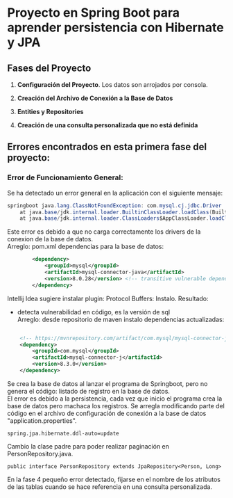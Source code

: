 # Proyecto en Spring Boot para aprender persistencia con Hibernate y JPA

## Fases del Proyecto

1. **Configuración del Proyecto**. Los datos son arrojados por consola.

2. **Creación del Archivo de Conexión a la Base de Datos**

3. **Entities y Repositories**
   
4. **Creación de una consulta personalizada que no está definida**

## Errores encontrados en esta primera fase del proyecto:

### Error de Funcionamiento General:

Se ha detectado un error general en la aplicación con el siguiente mensaje:
```java
springboot java.lang.ClassNotFoundException: com.mysql.cj.jdbc.Driver
	at java.base/jdk.internal.loader.BuiltinClassLoader.loadClass(BuiltinClassLoader.java:641)
	at java.base/jdk.internal.loader.ClassLoaders$AppClassLoader.loadClass(ClassLoaders.java:188)
```
Este error es debido a que no carga correctamente los drivers de la conexion de la base de datos.  
Arreglo: pom.xml dependencias para la base de datos:
```xml
   		<dependency>
			<groupId>mysql</groupId>
			<artifactId>mysql-connector-java</artifactId>
			<version>8.0.28</version> <!-- transitive vulnerable dependency maven -->
		</dependency>
```
    		
    		
Intellij Idea sugiere instalar plugin: Protocol Buffers: Instalo. Resultado:    
  - detecta vulnerabilidad en código, es la versión de sql <!-- transitive vulnerable dependency maven -->  
Arreglo: desde repositorio de maven instalo dependencias actualizadas:
```xml

    <!-- https://mvnrepository.com/artifact/com.mysql/mysql-connector-j -->
    <dependency>
        <groupId>com.mysql</groupId>
        <artifactId>mysql-connector-j</artifactId>
        <version>8.3.0</version>
    </dependency>
```

Se crea la base de datos al lanzar el programa de Springboot, pero no genera el código: listado de registro en la base de datos.  
El error es debido a la persistencia, cada vez que inicio el programa crea la base de datos pero machaca los registros. Se arregla modificando parte del código en el archivo de configuración de conexión a la base de datos "application.properties".  
```
spring.jpa.hibernate.ddl-auto=update

```
Cambio la clase padre para poder realizar paginación en PersonRepository.java.
```
public interface PersonRepository extends JpaRepository<Person, Long>
```
En la fase 4 pequeño error detectado, fijarse en el nombre de los atributos de las tablas cuando se hace referencia en una consulta personalizada.
